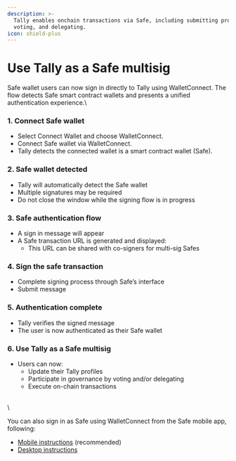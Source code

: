 ```yaml
---
description: >-
  Tally enables onchain transactions via Safe, including submitting proposals,
  voting, and delegating.
icon: shield-plus
---
```


# Use Tally as a Safe multisig

Safe wallet users can now sign in directly to Tally using WalletConnect. The flow detects Safe smart contract wallets and presents a unified authentication experience.\


### 1. Connect Safe wallet

* Select Connect Wallet and choose WalletConnect.
* Connect Safe wallet via WalletConnect.
* Tally detects  the connected wallet is a smart contract wallet (Safe).

### 2. Safe wallet detected

* Tally will automatically detect the Safe wallet
* Multiple signatures may be required&#x20;
* Do not close the window while the signing flow is in progress

### 3. Safe authentication flow

* A sign in message will appear
* A Safe transaction URL is generated and displayed:
  * This URL can be shared with co-signers for multi-sig Safes

### 4. Sign the safe transaction

* Complete signing process through Safe’s interface
* Submit message

### 5. Authentication complete

* Tally verifies the signed message
* The user is now authenticated as their Safe wallet

### 6. Use Tally as a Safe multisig&#x20;

* Users can now:
  * Update their Tally profiles
  * Participate in governance by voting and/or delegating
  * Execute on-chain transactions

\
\


You can also sign in as Safe using WalletConnect from the Safe mobile app, following:

* [Mobile instructions](https://help.safe.global/en/articles/40810-connect-to-dapps-with-walletconnect-on-mobile) (recommended)
* [Desktop instructions](https://help.safe.global/en/articles/40849-walletconnect-safe-app)
